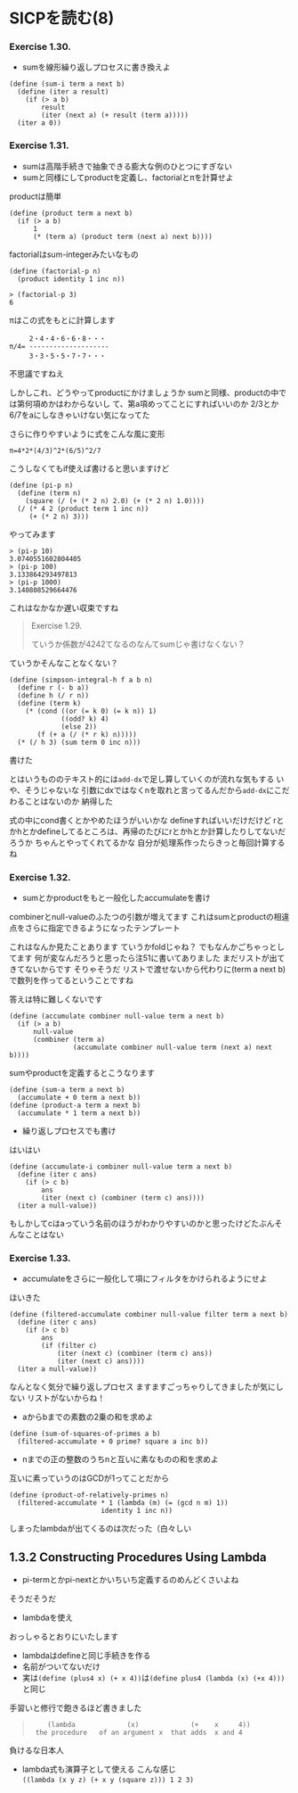 # SICPを読む(8)

### Exercise 1.30.

* sumを線形繰り返しプロセスに書き換えよ

```
(define (sum-i term a next b)
  (define (iter a result)
    (if (> a b)
        result
        (iter (next a) (+ result (term a)))))
  (iter a 0))
```

### Exercise 1.31.

* sumは高階手続きで抽象できる膨大な例のひとつにすぎない
* sumと同様にしてproductを定義し、factorialとπを計算せよ

productは簡単

```
(define (product term a next b)
  (if (> a b)
      1
      (* (term a) (product term (next a) next b))))
```

factorialはsum-integerみたいなもの

```
(define (factorial-p n)
  (product identity 1 inc n))
```

```
> (factorial-p 3)
6
```

πはこの式をもとに計算します

```
     2・4・4・6・6・8・・・
π/4= --------------------
     3・3・5・5・7・7・・・
```

不思議ですねえ

しかしこれ、どうやってproductにかけましょうか
sumと同様、productの中では第何項めかはわからないし
て、第a項めってことにすればいいのか
2/3とか6/7をaにしなきゃいけない気になってた

さらに作りやすいように式をこんな風に変形

```
π=4*2*(4/3)^2*(6/5)^2/7 
```

こうしなくてもif使えば書けると思いますけど

```
(define (pi-p n)
  (define (term n)
    (square (/ (+ (* 2 n) 2.0) (+ (* 2 n) 1.0))))
  (/ (* 4 2 (product term 1 inc n))
     (+ (* 2 n) 3)))
```

やってみます

```
> (pi-p 10)
3.0740551602804405
> (pi-p 100)
3.133864293497813
> (pi-p 1000)
3.140808529664476
```

これはなかなか遅い収束ですね

> Exercise 1.29.
> 
> ていうか係数が4242てなるのなんてsumじゃ書けなくない？

ていうかそんなことなくない？

```
(define (simpson-integral-h f a b n)
  (define r (- b a))
  (define h (/ r n))
  (define (term k)
    (* (cond ((or (= k 0) (= k n)) 1)
             ((odd? k) 4)
             (else 2))
       (f (+ a (/ (* r k) n)))))
  (* (/ h 3) (sum term 0 inc n)))
```

書けた

とはいうもののテキスト的には`add-dx`で足し算していくのが流れな気もする
いや、そうじゃないな
引数にdxではなくnを取れと言ってるんだから`add-dx`にこだわることはないのか
納得した

式の中にcond書くとかやめたほうがいいかな
defineすればいいだけだけど
rとかhとかdefineしてるところは、再帰のたびにrとかhとか計算したりしてないだろうか
ちゃんとやってくれてるかな
自分が処理系作ったらきっと毎回計算するね

### Exercise 1.32.

* sumとかproductをもと一般化したaccumulateを書け

combinerとnull-valueのふたつの引数が増えてます
これはsumとproductの相違点をさらに指定できるようになったテンプレート

これはなんか見たことあります
ていうかfoldじゃね？
でもなんかごちゃっとしてます
何が変なんだろうと思ったら注51に書いてありました
まだリストが出てきてないからです
そりゃそうだ
リストで渡せないから代わりに(term a next b)で数列を作ってるということですね

答えは特に難しくないです

```
(define (accumulate combiner null-value term a next b)
  (if (> a b)
      null-value
      (combiner (term a)
                (accumulate combiner null-value term (next a) next b))))
```

sumやproductを定義するとこうなります

```
(define (sum-a term a next b)
  (accumulate + 0 term a next b))
(define (product-a term a next b)
  (accumulate * 1 term a next b))
```

* 繰り返しプロセスでも書け

はいはい

```
(define (accumulate-i combiner null-value term a next b)
  (define (iter c ans)
    (if (> c b)
        ans
        (iter (next c) (combiner (term c) ans))))
  (iter a null-value))
```

もしかしてcはaっていう名前のほうがわかりやすいのかと思ったけどたぶんそんなことはない

### Exercise 1.33.

* accumulateをさらに一般化して項にフィルタをかけられるようにせよ

ほいきた

```
(define (filtered-accumulate combiner null-value filter term a next b)
  (define (iter c ans)
    (if (> c b)
        ans
        (if (filter c)
            (iter (next c) (combiner (term c) ans))
            (iter (next c) ans))))
  (iter a null-value))
```

なんとなく気分で繰り返しプロセス
ますますごっちゃりしてきましたが気にしない
リストがないからね！

* aからbまでの素数の2乗の和を求めよ

```
(define (sum-of-squares-of-primes a b)
  (filtered-accumulate + 0 prime? square a inc b))
```

* nまでの正の整数のうちnと互いに素なものの和を求めよ

互いに素っていうのはGCDが1ってことだから

```
(define (product-of-relatively-primes n)
  (filtered-accumulate * 1 (lambda (m) (= (gcd n m) 1))
                       identity 1 inc n))
```

しまったlambdaが出てくるのは次だった（白々しい
## 1.3.2 Constructing Procedures Using Lambda

* pi-termとかpi-nextとかいちいち定義するのめんどくさいよね

そうだそうだ

* lambdaを使え

おっしゃるとおりにいたします

* lambdaはdefineと同じ手続きを作る
* 名前がついてないだけ
* 実は`(define (plus4 x) (+ x 4))`は`(define plus4 (lambda (x) (+x 4)))`と同じ

手習いと修行で飽きるほど書きました

> ```
>     (lambda             (x)             (+    x     4))>  the procedure   of an argument x  that adds  x and 4
> ```

負けるな日本人

* lambda式も演算子として使える こんな感じ  
`((lambda (x y z) (+ x y (square z))) 1 2 3)`

